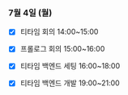 ### 7월 4일 (월)
- [x] 티타임 회의 14:00~15:00
- [x] 프롤로그 회의 15:00~16:00
- [x] 티타임 백엔드 세팅 16:00~18:00
- [x] 티타임 백엔드 개발 19:00~21:00   

